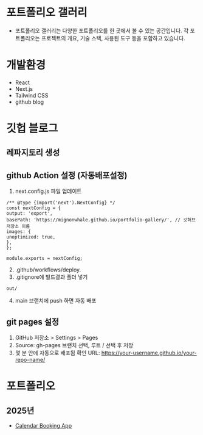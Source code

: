 # 포트폴리오 갤러리

- 포트폴리오 갤러리는 다양한 포트폴리오를 한 곳에서 볼 수 있는 공간입니다. 각 포트폴리오는 프로젝트의 개요, 기술 스택, 사용된 도구 등을 포함하고 있습니다.


# 개발환경
- React
- Next.js
- Tailwind CSS
- github blog


# 깃헙 블로그
## 레파지토리 생성

## github Action 설정 (자동배포설정)
1. next.config.js 파일 업데이트 
```
/** @type {import('next').NextConfig} */
const nextConfig = {
output: 'export',
basePath: 'https://mignonwhale.github.io/portfolio-gallery/', // 깃허브 저장소 이름
images: {
unoptimized: true,
},
};

module.exports = nextConfig;
```
2. .github/workflows/deploy.
3. .gitignore에 빌드결과 폴더 넣기
```
out/
```
4. main 브랜치에 push 하면 자동 배포

## git pages 설정
1. GitHub 저장소 > Settings > Pages
2. Source: gh-pages 브랜치 선택, 루트 / 선택 후 저장
3. 몇 분 안에 자동으로 배포됨
확인 URL:
https://your-username.github.io/your-repo-name/

   

# 포트폴리오

## 2025년
- [Calendar Booking App](https://calendar-booking-app-nine.vercel.app/calendar/mignonwhale)

